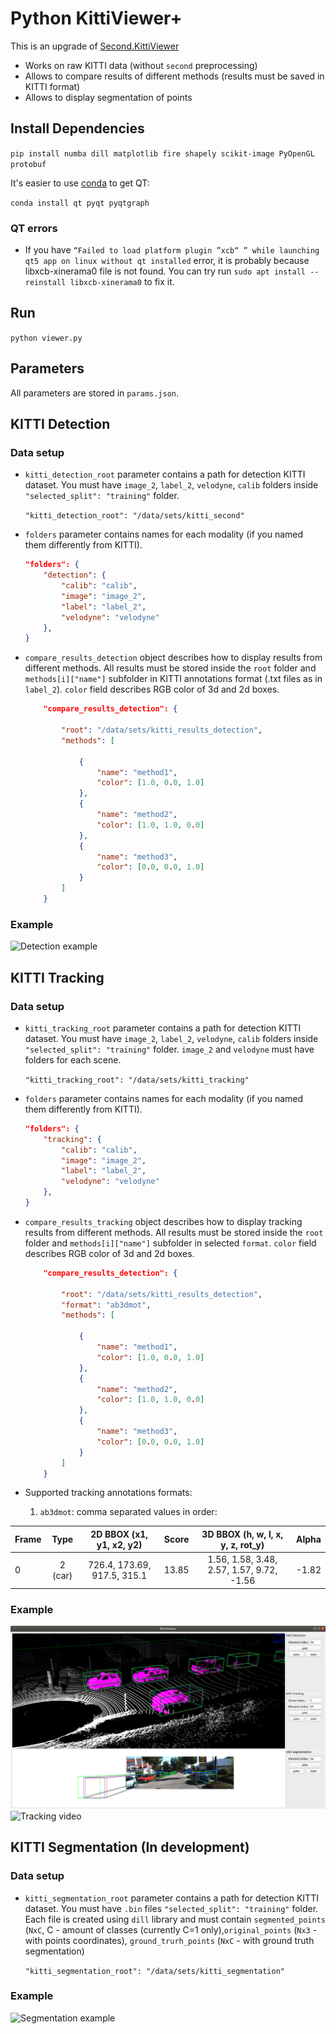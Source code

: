 # Python KittiViewer+

This is an upgrade of [Second.KittiViewer](https://github.com/traveller59/second.pytorch#try-kitti-viewer-deprecated)

- Works on raw KITTI data (without `second` preprocessing)
- Allows to compare results of different methods (results must be saved in KITTI format)
- Allows to display segmentation of points

## Install Dependencies

``pip install numba dill matplotlib fire shapely scikit-image PyOpenGL protobuf``

It's easier to use [conda](https://docs.conda.io/en/latest/miniconda.html) to get QT:

``conda install qt pyqt pyqtgraph``

### QT errors
- If you have `“Failed to load platform plugin ”xcb“ ” while launching qt5 app on linux without qt installed` error, it is probably because libxcb-xinerama0 file is not found. You can try run `sudo apt install --reinstall libxcb-xinerama0` to fix it.

## Run

`python viewer.py`

## Parameters 

All parameters are stored in `params.json`.

## KITTI Detection

### Data setup

- `kitti_detection_root` parameter contains a path for detection KITTI dataset. You must have `image_2`, `label_2`, `velodyne`, `calib` folders inside `"selected_split": "training"` folder.

    `"kitti_detection_root": "/data/sets/kitti_second"`

- `folders` parameter contains names for each modality (if you named them differently from KITTI).

    ```json
    "folders": {
        "detection": {
            "calib": "calib",
            "image": "image_2",
            "label": "label_2",
            "velodyne": "velodyne"
        },
    }
    ```

- `compare_results_detection` object describes how to display results from different methods. All results must be stored inside the `root` folder and `methods[i]["name"]` subfolder in KITTI annotations format (.txt files as in `label_2`). `color` field describes RGB color of 3d and 2d boxes.

    ```json
        "compare_results_detection": {

            "root": "/data/sets/kitti_results_detection",
            "methods": [

                {
                    "name": "method1",
                    "color": [1.0, 0.0, 1.0]
                },
                {
                    "name": "method2",
                    "color": [1.0, 1.0, 0.0]
                },
                {
                    "name": "method3",
                    "color": [0.0, 0.0, 1.0]
                }
            ]
        }
    ```

### Example

![Detection example](./images/detection.png)


## KITTI Tracking

### Data setup

- `kitti_tracking_root` parameter contains a path for detection KITTI dataset. You must have `image_2`, `label_2`, `velodyne`, `calib` folders inside `"selected_split": "training"` folder. `image_2` and `velodyne` must have folders for each scene.

    `"kitti_tracking_root": "/data/sets/kitti_tracking"`

- `folders` parameter contains names for each modality (if you named them differently from KITTI).

    ```json
    "folders": {
        "tracking": {
            "calib": "calib",
            "image": "image_2",
            "label": "label_2",
            "velodyne": "velodyne"
        },
    }
    ```

- `compare_results_tracking` object describes how to display tracking results from different methods. All results must be stored inside the `root` folder and `methods[i]["name"]` subfolder in selected `format`. `color` field describes RGB color of 3d and 2d boxes.

    ```json
        "compare_results_detection": {

            "root": "/data/sets/kitti_results_detection",
            "format": "ab3dmot",
            "methods": [

                {
                    "name": "method1",
                    "color": [1.0, 0.0, 1.0]
                },
                {
                    "name": "method2",
                    "color": [1.0, 1.0, 0.0]
                },
                {
                    "name": "method3",
                    "color": [0.0, 0.0, 1.0]
                }
            ]
        }
    ```

- Supported tracking annotations formats:
    
    1. `ab3dmot`: comma separated values in order:


Frame | Type   | 2D BBOX (x1, y1, x2, y2)       | Score | 3D BBOX (h, w, l, x, y, z, rot_y) | Alpha  | 
------|:------:|:------------------------------:|:----------:|:---------------------------------:|:-------------:
 0    | 2 (car) | 726.4, 173.69, 917.5, 315.1 |  13.85     | 1.56, 1.58, 3.48, 2.57, 1.57, 9.72, -1.56 | -1.82 | 


### Example

![Tracking example](./images/tracking.png)
![Tracking video](./images/tracking-video.gif)

## KITTI Segmentation (In development)

### Data setup

- `kitti_segmentation_root` parameter contains a path for detection KITTI dataset. You must have `.bin` files `"selected_split": "training"` folder. Each file is created using `dill` library and must contain `segmented_points` (`NxC`, C - amount of classes (currently C=1 only),`original_points` (`Nx3` - with points coordinates), `ground_trurh_points` (`NxC` - with ground truth segmentation)

    `"kitti_segmentation_root": "/data/sets/kitti_segmentation"`

### Example

![Segmentation example](./images/segmentation.png)
